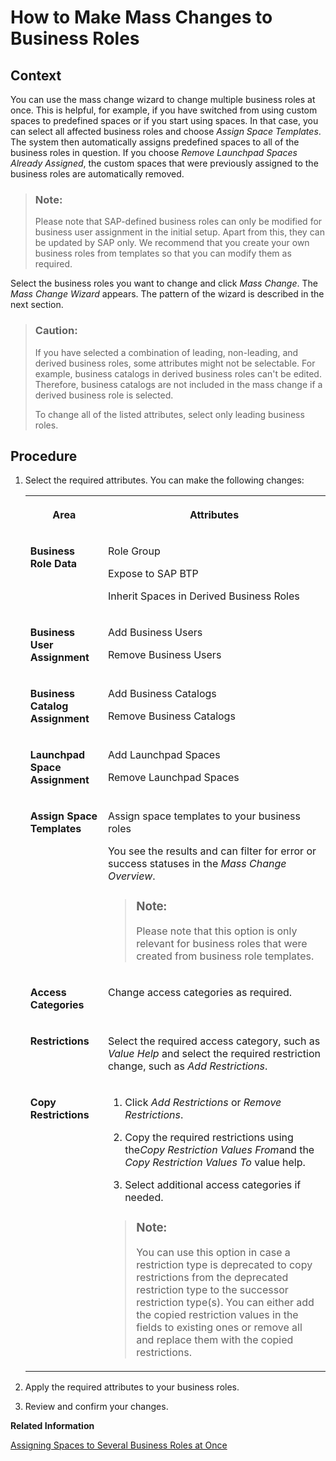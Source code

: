 <!-- loio07a3a58ecdbb481cab76fc4e867811cb -->

# How to Make Mass Changes to Business Roles



<a name="loio07a3a58ecdbb481cab76fc4e867811cb__HowToMakeMassChangesBusinessRoles_context"/>

## Context

You can use the mass change wizard to change multiple business roles at once. This is helpful, for example, if you have switched from using custom spaces to predefined spaces or if you start using spaces. In that case, you can select all affected business roles and choose *Assign Space Templates*. The system then automatically assigns predefined spaces to all of the business roles in question. If you choose *Remove Launchpad Spaces Already Assigned*, the custom spaces that were previously assigned to the business roles are automatically removed.

> ### Note:  
> Please note that SAP-defined business roles can only be modified for business user assignment in the initial setup. Apart from this, they can be updated by SAP only. We recommend that you create your own business roles from templates so that you can modify them as required.

Select the business roles you want to change and click *Mass Change*. The *Mass Change Wizard* appears. The pattern of the wizard is described in the next section.

> ### Caution:  
> If you have selected a combination of leading, non-leading, and derived business roles, some attributes might not be selectable. For example, business catalogs in derived business roles can't be edited. Therefore, business catalogs are not included in the mass change if a derived business role is selected.
> 
> To change all of the listed attributes, select only leading business roles.



<a name="loio07a3a58ecdbb481cab76fc4e867811cb__HowToMakeMassChangesBusinessRoles_steps"/>

## Procedure

1.  Select the required attributes. You can make the following changes:


    <table>
    <tr>
    <th valign="top">

    Area
    
    </th>
    <th valign="top">

    Attributes
    
    </th>
    </tr>
    <tr>
    <td valign="top">
    
    **Business Role Data**
    
    </td>
    <td valign="top">
    
    Role Group

    Expose to SAP BTP

    Inherit Spaces in Derived Business Roles
    
    </td>
    </tr>
    <tr>
    <td valign="top">
    
    **Business User Assignment**
    
    </td>
    <td valign="top">
    
    Add Business Users

    Remove Business Users
    
    </td>
    </tr>
    <tr>
    <td valign="top">
    
    **Business Catalog Assignment**
    
    </td>
    <td valign="top">
    
    Add Business Catalogs

    Remove Business Catalogs
    
    </td>
    </tr>
    <tr>
    <td valign="top">
    
    **Launchpad Space Assignment**
    
    </td>
    <td valign="top">
    
    Add Launchpad Spaces

    Remove Launchpad Spaces
    
    </td>
    </tr>
    <tr>
    <td valign="top">
    
    **Assign Space Templates**
    
    </td>
    <td valign="top">
    
    Assign space templates to your business roles

    You see the results and can filter for error or success statuses in the *Mass Change Overview*.

    > ### Note:  
    > Please note that this option is only relevant for business roles that were created from business role templates.


    
    </td>
    </tr>
    <tr>
    <td valign="top">
    
    **Access Categories**
    
    </td>
    <td valign="top">
    
    Change access categories as required.
    
    </td>
    </tr>
    <tr>
    <td valign="top">
    
    **Restrictions**
    
    </td>
    <td valign="top">
    
    Select the required access category, such as *Value Help* and select the required restriction change, such as *Add Restrictions*.
    
    </td>
    </tr>
    <tr>
    <td valign="top">
    
    **Copy Restrictions**
    
    </td>
    <td valign="top">
    
    1.  Click *Add Restrictions* or *Remove Restrictions*.

    2.  Copy the required restrictions using the*Copy Restriction Values From*and the *Copy Restriction Values To* value help.
    3.  Select additional access categories if needed.

    > ### Note:  
    > You can use this option in case a restriction type is deprecated to copy restrictions from the deprecated restriction type to the successor restriction type\(s\). You can either add the copied restriction values in the fields to existing ones or remove all and replace them with the copied restrictions.


    
    </td>
    </tr>
    </table>
    
2.  Apply the required attributes to your business roles.

3.  Review and confirm your changes.


**Related Information**  


[Assigning Spaces to Several Business Roles at Once](https://help.sap.com/docs/SAP_S4HANA_CLOUD/4fc8d03390c342da8a60f8ee387bca1a/af2b6ad24bd94047bc5e0d84ecc7ebe3.html?version=latest)

 <?sap-ot O2O class="- topic/link " href="376bdf15d848467da5b2383454d53a24.xml" text="" desc="" xtrc="link:2" xtrf="file:/home/builder/src/dita-all/jjq1673438782153/loio2080d0faf9d84ce6aa14caa4caa32935_en-US/src/content/localization/en-us/07a3a58ecdbb481cab76fc4e867811cb.xml" output-class="" outputTopicFile="file:/home/builder/tp.net.sf.dita-ot/2.3/plugins/com.elovirta.dita.markdown_1.3.0/xsl/dita2markdownImpl.xsl" ?> 


